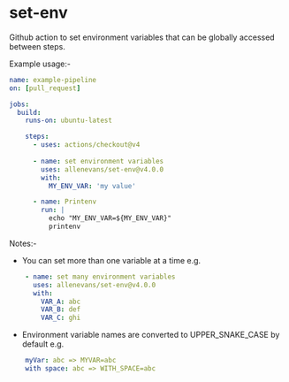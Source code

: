 # set-env
Github action to set environment variables that can be globally accessed between steps.

Example usage:-

```yaml
name: example-pipeline
on: [pull_request]

jobs:
  build:
    runs-on: ubuntu-latest

    steps:
      - uses: actions/checkout@v4
      
      - name: set environment variables
        uses: allenevans/set-env@v4.0.0
        with:
          MY_ENV_VAR: 'my value'

      - name: Printenv
        run: |
          echo "MY_ENV_VAR=${MY_ENV_VAR}"
          printenv
```

Notes:-
* You can set more than one variable at a time e.g.
```yaml
    - name: set many environment variables
      uses: allenevans/set-env@v4.0.0
      with:
        VAR_A: abc
        VAR_B: def
        VAR_C: ghi
```
* Environment variable names are converted to UPPER_SNAKE_CASE by default e.g.
```yaml
    myVar: abc => MYVAR=abc
    with space: abc => WITH_SPACE=abc
```
